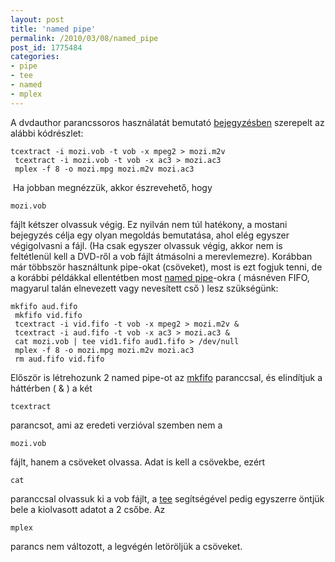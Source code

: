 ```yaml
---
layout: post
title: 'named pipe'
permalink: /2010/03/08/named_pipe
post_id: 1775484
categories: 
- pipe
- tee
- named
- mplex
---
```


A dvdauthor parancssoros használatát bemutató 
[bejegyzésben](/2010/03/05/dvdauthor) szerepelt az alábbi kódrészlet: 
```
tcextract -i mozi.vob -t vob -x mpeg2 > mozi.m2v
 tcextract -i mozi.vob -t vob -x ac3 > mozi.ac3 
 mplex -f 8 -o mozi.mpg mozi.m2v mozi.ac3
``` 
 Ha jobban megnézzük, akkor észrevehető, hogy 
```
mozi.vob
```
 fájlt kétszer olvassuk végig. Ez nyilván nem túl hatékony, a mostani bejegyzés célja egy olyan megoldás bemutatása, ahol elég egyszer végigolvasni a fájl. 
(Ha csak egyszer olvassuk végig, akkor nem is feltétlenül kell a DVD-ről a vob fájlt átmásolni a merevlemezre). 
Korábban már többször használtunk pipe-okat (csöveket), most is ezt fogjuk tenni, de a korábbi példákkal ellentétben most 
[named pipe](http://en.wikipedia.org/wiki/Named_pipe)-okra ( másnéven FIFO, magyarul talán elnevezett vagy nevesített cső ) lesz szükségünk: 
```
mkfifo aud.fifo
 mkfifo vid.fifo
 tcextract -i vid.fifo -t vob -x mpeg2 > mozi.m2v &
 tcextract -i aud.fifo -t vob -x ac3 > mozi.ac3 &
 cat mozi.vob | tee vid1.fifo aud1.fifo > /dev/null
 mplex -f 8 -o mozi.mpg mozi.m2v mozi.ac3
 rm aud.fifo vid.fifo
``` 
Először is létrehozunk 2 named pipe-ot az 
[mkfifo](http://people.inf.elte.hu/csa/MAN/HTML/mkfifo.htm) paranccsal, és elindítjuk a háttérben ( & ) a két 
```
tcextract
```
 parancsot, ami az eredeti verzióval szemben nem a 
```
mozi.vob
```
 fájlt, hanem a csöveket olvassa. Adat is kell a csövekbe, ezért 
```
cat
```
 paranccsal olvassuk ki a vob fájlt, a 
[tee](/2010/03/02/tee_4) segítségével pedig egyszerre öntjük bele a kiolvasott adatot a 2 csőbe. Az 
```
mplex
```
 parancs nem változott, a legvégén letöröljük a csöveket.